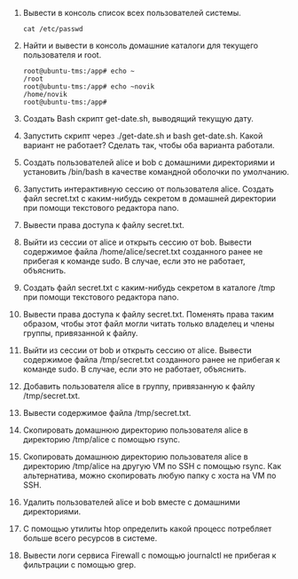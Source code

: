 1. Вывести в консоль список всех пользователей системы.
   ```console
   cat /etc/passwd
   ```
 
2. Найти и вывести в консоль домашние каталоги для текущего пользователя и root.
   ```console
   root@ubuntu-tms:/app# echo ~
   /root
   root@ubuntu-tms:/app# echo ~novik
   /home/novik
   root@ubuntu-tms:/app#

   ```
4. Создать Bash скрипт get-date.sh, выводящий текущую дату.
5. Запустить скрипт через ./get-date.sh и bash get-date.sh. Какой вариант не работает? Сделать так, чтобы оба варианта работали.
6. Создать пользователей alice и bob с домашними директориями и установить /bin/bash в качестве командной оболочки по умолчанию.
7. Запустить интерактивную сессию от пользователя alice. Создать файл secret.txt с каким-нибудь секретом в домашней директории при помощи текстового редактора nano.
8. Вывести права доступа к файлу secret.txt.
9. Выйти из сессии от alice и открыть сессию от bob. Вывести содержимое файла /home/alice/secret.txt созданного ранее не прибегая к команде sudo. В случае, если это не работает, объяснить.
10. Создать файл secret.txt с каким-нибудь секретом в каталоге /tmp при помощи текстового редактора nano.
11. Вывести права доступа к файлу secret.txt. Поменять права таким образом, чтобы этот файл могли читать только владелец и члены группы, привязанной к файлу.
12. Выйти из сессии от bob и открыть сессию от alice. Вывести содержимое файла /tmp/secret.txt созданного ранее не прибегая к команде sudo. В случае, если это не работает, объяснить.
13. Добавить пользователя alice в группу, привязанную к файлу /tmp/secret.txt.
14. Вывести содержимое файла /tmp/secret.txt.
15. Скопировать домашнюю директорию пользователя alice в директорию /tmp/alice с помощью rsync.
16. Скопировать домашнюю директорию пользователя alice в директорию /tmp/alice на другую VM по SSH с помощью rsync. Как альтернатива, можно скопировать любую папку с хоста на VM по SSH.
17. Удалить пользователей alice и bob вместе с домашними директориями.
18. С помощью утилиты htop определить какой процесс потребляет больше всего ресурсов в системе.
19. Вывести логи сервиса Firewall с помощью journalctl не прибегая к фильтрации с помощью grep.
